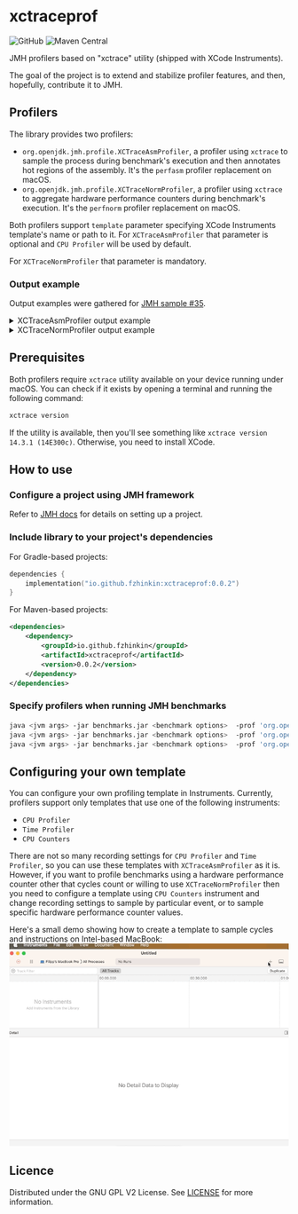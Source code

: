 # xctraceprof
![GitHub](https://img.shields.io/github/license/fzhinkin/xctraceprof)
![Maven Central](https://img.shields.io/maven-central/v/io.github.fzhinkin/xctraceprof)

JMH profilers based on "xctrace" utility (shipped with XCode Instruments).

The goal of the project is to extend and stabilize profiler features, and then, hopefully, contribute it to JMH.

## Profilers
The library provides two profilers:
- `org.openjdk.jmh.profile.XCTraceAsmProfiler`, a profiler using `xctrace` to sample the process
during benchmark's execution and then annotates hot regions of the assembly.
It's the `perfasm` profiler replacement on macOS.
- `org.openjdk.jmh.profile.XCTraceNormProfiler`, a profiler using `xctrace` to aggregate hardware
performance counters during benchmark's execution.
It's the `perfnorm` profiler replacement on macOS.

Both profilers support `template` parameter specifying XCode Instruments template's name or path to it.
For `XCTraceAsmProfiler` that parameter is optional and `CPU Profiler` will be used by default.

For `XCTraceNormProfiler` that parameter is mandatory.

### Output example
Output examples were gathered for [JMH sample #35](https://github.com/openjdk/jmh/blob/362d6579e007f0241f05c1305f0b269fcc2cc27a/jmh-samples/src/main/java/org/openjdk/jmh/samples/JMHSample_35_Profilers.java#L362).

<details>
<summary>XCTraceAsmProfiler output example</summary>

```text
Secondary result "org.openjdk.jmh.samples.JMHSample_35_Profilers.Atomic.test:asm":
PrintAssembly processed: 121645 total address lines.
Perf output processed (skipped 16,116 seconds):
 Column 1: sampled_pc (7683 events)

Hottest code regions (>10,00% "sampled_pc" events):
 Event counts are percents of total event count.

....[Hottest Region 1]..............................................................................
c2, level 4, org.openjdk.jmh.samples.jmh_generated.JMHSample_35_Profilers_Atomic_test_jmhTest::test_avgt_jmhStub, version 6, compile id 582 

                                                                       ; - org.openjdk.jmh.samples.jmh_generated.JMHSample_35_Profilers_Atomic_test_jmhTest::test_avgt_jmhStub@20 (line 236)
             0x000000011904a889:   movzbl 0x98(%r14),%r11d             ; implicit exception: dispatches to 0x000000011904a958
                                                                       ;*getfield isDone {reexecute=0 rethrow=0 return_oop=0}
                                                                       ; - org.openjdk.jmh.samples.jmh_generated.JMHSample_35_Profilers_Atomic_test_jmhTest::test_avgt_jmhStub@30 (line 238)
             0x000000011904a891:   test   %r11d,%r11d
             0x000000011904a894:   jne    0x000000011904a944           ;*ifeq {reexecute=0 rethrow=0 return_oop=0}
                                                                       ; - org.openjdk.jmh.samples.jmh_generated.JMHSample_35_Profilers_Atomic_test_jmhTest::test_avgt_jmhStub@33 (line 238)
             0x000000011904a89a:   mov    $0x1,%ebp
             0x000000011904a89f:   nop                                 ;*aload_1 {reexecute=0 rethrow=0 return_oop=0}
                                                                       ; - org.openjdk.jmh.samples.jmh_generated.JMHSample_35_Profilers_Atomic_test_jmhTest::test_avgt_jmhStub@36 (line 239)
   3,42%  ↗  0x000000011904a8a0:   mov    0xc(%r8),%r11d               ;*getfield n {reexecute=0 rethrow=0 return_oop=0}
          │                                                            ; - org.openjdk.jmh.samples.JMHSample_35_Profilers$Atomic::test@1 (line 342)
          │                                                            ; - org.openjdk.jmh.samples.jmh_generated.JMHSample_35_Profilers_Atomic_test_jmhTest::test_avgt_jmhStub@17 (line 236)
   0,04%  │  0x000000011904a8a4:   test   %r11d,%r11d
          │  0x000000011904a8a7:   je     0x000000011904a912
          │  0x000000011904a8ad:   mov    $0x1,%r10d
          │  0x000000011904a8b3:   lock xadd %r10,0x10(%r12,%r11,8)    ;*invokevirtual getAndAddLong {reexecute=0 rethrow=0 return_oop=0}
          │                                                            ; - java.util.concurrent.atomic.AtomicLong::incrementAndGet@8 (line 233)
          │                                                            ; - org.openjdk.jmh.samples.JMHSample_35_Profilers$Atomic::test@4 (line 342)
          │                                                            ; - org.openjdk.jmh.samples.jmh_generated.JMHSample_35_Profilers_Atomic_test_jmhTest::test_avgt_jmhStub@17 (line 236)
  90,47%  │  0x000000011904a8ba:   movzbl 0x98(%r14),%r11d             ;*getfield isDone {reexecute=0 rethrow=0 return_oop=0}
          │                                                            ; - org.openjdk.jmh.samples.jmh_generated.JMHSample_35_Profilers_Atomic_test_jmhTest::test_avgt_jmhStub@30 (line 238)
   0,16%  │  0x000000011904a8c2:   add    $0x1,%rbp                    ;*ladd {reexecute=0 rethrow=0 return_oop=0}
          │                                                            ; - org.openjdk.jmh.samples.jmh_generated.JMHSample_35_Profilers_Atomic_test_jmhTest::test_avgt_jmhStub@26 (line 237)
   3,50%  │  0x000000011904a8c6:   add    $0x1,%r10                    ;*getfield isDone {reexecute=0 rethrow=0 return_oop=0}
          │                                                            ; - org.openjdk.jmh.samples.jmh_generated.JMHSample_35_Profilers_Atomic_test_jmhTest::test_avgt_jmhStub@30 (line 238)
   0,03%  │  0x000000011904a8ca:   mov    0x350(%r15),%r10             ; ImmutableOopMap {r8=Oop rbx=Oop r13=Oop r14=Oop }
          │                                                            ;*ifeq {reexecute=1 rethrow=0 return_oop=0}
          │                                                            ; - (reexecute) org.openjdk.jmh.samples.jmh_generated.JMHSample_35_Profilers_Atomic_test_jmhTest::test_avgt_jmhStub@33 (line 238)
   0,01%  │  0x000000011904a8d1:   test   %eax,(%r10)                  ;   {poll}
   0,04%  │  0x000000011904a8d4:   test   %r11d,%r11d
          ╰  0x000000011904a8d7:   je     0x000000011904a8a0           ;*aload_1 {reexecute=0 rethrow=0 return_oop=0}
                                                                       ; - org.openjdk.jmh.samples.jmh_generated.JMHSample_35_Profilers_Atomic_test_jmhTest::test_avgt_jmhStub@36 (line 239)
             0x000000011904a8d9:   nopl   0x0(%rax)
             0x000000011904a8e0:   movabs $0x1092488f0,%r10
             0x000000011904a8ea:   call   *%r10                        ;*invokestatic nanoTime {reexecute=0 rethrow=0 return_oop=0}
                                                                       ; - org.openjdk.jmh.samples.jmh_generated.JMHSample_35_Profilers_Atomic_test_jmhTest::test_avgt_jmhStub@37 (line 239)
             0x000000011904a8ed:   mov    %rax,0x30(%rbx)              ;*putfield stopTime {reexecute=0 rethrow=0 return_oop=0}
                                                                       ; - org.openjdk.jmh.samples.jmh_generated.JMHSample_35_Profilers_Atomic_test_jmhTest::test_avgt_jmhStub@40 (line 239)
             0x000000011904a8f1:   mov    %r12,0x20(%rbx)              ;*putfield realTime {reexecute=0 rethrow=0 return_oop=0}
                                                                       ; - org.openjdk.jmh.samples.jmh_generated.JMHSample_35_Profilers_Atomic_test_jmhTest::test_avgt_jmhStub@46 (line 240)
....................................................................................................
  97,67%  <total for region 1>

....[Hottest Regions]...............................................................................
  97,67%               c2, level 4  org.openjdk.jmh.samples.jmh_generated.JMHSample_35_Profilers_Atomic_test_jmhTest::test_avgt_jmhStub, version 6, compile id 582 
   0,23%                      dyld  dyld3::MachOLoaded::findClosestSymbol(unsigned long long, char const**, unsigned long long*) const 
   0,05%    libsystem_kernel.dylib  __error 
   0,05%    libsystem_kernel.dylib  write 
   0,04%                            <unknown> 
   0,04%                            <unknown> 
   0,04%                            <unknown> 
   0,04%                            <unknown> 
   0,04%         libsystem_c.dylib  flockfile 
   0,04%   libsystem_pthread.dylib  _pthread_mutex_firstfit_unlock_slow 
   0,03%                            <unknown> 
   0,03%                            <unknown> 
   0,03%                            <unknown> 
   0,03%                            <unknown> 
   0,03%                            <unknown> 
   0,03%                            <unknown> 
   0,03%               interpreter  invokeinterface  185 invokeinterface  
   0,03%         libsystem_c.dylib  __vfprintf 
   0,03%         libsystem_c.dylib  __vfprintf 
   0,03%         libsystem_c.dylib  __sfvwrite 
   1,48%  <...other 107 warm regions...>
....................................................................................................
  99,99%  <totals>

....[Hottest Methods (after inlining)]..............................................................
  97,67%               c2, level 4  org.openjdk.jmh.samples.jmh_generated.JMHSample_35_Profilers_Atomic_test_jmhTest::test_avgt_jmhStub, version 6, compile id 582 
   1,20%                            <unknown> 
   0,23%                      dyld  dyld3::MachOLoaded::findClosestSymbol(unsigned long long, char const**, unsigned long long*) const 
   0,10%         libsystem_c.dylib  __vfprintf 
   0,05%    libsystem_kernel.dylib  __error 
   0,05%   libsystem_pthread.dylib  _pthread_mutex_firstfit_unlock_slow 
   0,05%    libsystem_kernel.dylib  write 
   0,04%         libsystem_c.dylib  flockfile 
   0,03%  libsystem_platform.dylib  _platform_strlen 
   0,03%               interpreter  return entry points  
   0,03%  libsystem_platform.dylib  _platform_strchr$VARIANT$Haswell 
   0,03%  libsystem_platform.dylib  _platform_memmove$VARIANT$Haswell 
   0,03%    libsystem_kernel.dylib  _kernelrpc_mach_port_deallocate_trap 
   0,03%         libsystem_c.dylib  __ultoa 
   0,03%               interpreter  invokeinterface  185 invokeinterface  
   0,03%    libsystem_kernel.dylib  mach_port_deallocate 
   0,03%         libsystem_c.dylib  __sfvwrite 
   0,01%   libsystem_pthread.dylib  pthread_mutex_unlock 
   0,01%         libsystem_c.dylib  DYLD-STUB$$__error 
   0,01%    libsystem_malloc.dylib  small_malloc_should_clear 
   0,31%  <...other 24 warm methods...>
....................................................................................................
  99,99%  <totals>

....[Distribution by Source]........................................................................
  97,67%               c2, level 4
   1,20%                          
   0,33%         libsystem_c.dylib
   0,23%                      dyld
   0,18%    libsystem_kernel.dylib
   0,14%               interpreter
   0,10%  libsystem_platform.dylib
   0,09%   libsystem_pthread.dylib
   0,03%    libsystem_malloc.dylib
   0,01%               c1, level 3
....................................................................................................
  99,99%  <totals>
```

</details>

<details>
<summary>XCTraceNormProfiler output example</summary>

```text
Benchmark                                                   Mode  Cnt    Score     Error                       Units
JMHSample_35_Profilers.Atomic.test                          avgt   15  148,414 ±  15,503                       ns/op
JMHSample_35_Profilers.Atomic.test:CORE_ACTIVE_CYCLE        avgt    3  357,637 ± 819,859                        #/op
JMHSample_35_Profilers.Atomic.test:CPI                      avgt    3   34,059 ±  78,102  CORE_ACTIVE_CYCLE/INST_ALL
JMHSample_35_Profilers.Atomic.test:INST_ALL                 avgt    3   10,505 ±   5,342                        #/op
JMHSample_35_Profilers.Atomic.test:IPC                      avgt    3    0,030 ±   0,067  INST_ALL/CORE_ACTIVE_CYCLE
JMHSample_35_Profilers.Atomic.test:L1D_CACHE_MISS_LD        avgt    3    0,617 ±   2,097                        #/op
JMHSample_35_Profilers.Atomic.test:MEM_LOAD_RETIRED.L1_HIT  avgt    3    3,631 ±   2,268                        #/op
```

</details>

## Prerequisites
Both profilers require `xctrace` utility available on your device running under macOS.
You can check if it exists by opening a terminal and running the following command:
```bash
xctrace version
```
If the utility is available, then you'll see something like `xctrace version 14.3.1 (14E300c)`. 
Otherwise, you need to install XCode.

## How to use

### Configure a project using JMH framework

Refer to [JMH docs](https://github.com/openjdk/jmh/blob/master/README.md) for details on setting up a project.

### Include library to your project's dependencies

For Gradle-based projects:
```kotlin
dependencies {
    implementation("io.github.fzhinkin:xctraceprof:0.0.2")
}
```

For Maven-based projects:

```xml
<dependencies>
    <dependency>
        <groupId>io.github.fzhinkin</groupId>
        <artifactId>xctraceprof</artifactId>
        <version>0.0.2</version>
    </dependency>
</dependencies>
```

###

### Specify profilers when running JMH benchmarks
```bash
java <jvm args> -jar benchmarks.jar <benchmark options>  -prof 'org.openjdk.jmh.profile.XCTraceAsmProfiler'
java <jvm args> -jar benchmarks.jar <benchmark options>  -prof 'org.openjdk.jmh.profile.XCTraceAsmProfiler:template=Time Profiler'
java <jvm args> -jar benchmarks.jar <benchmark options>  -prof 'org.openjdk.jmh.profile.XCTraceNormProfiler:template=YourTemplate'
```

## Configuring your own template
You can configure your own profiling template in Instruments.
Currently, profilers support only templates that use one of the following instruments:
- `CPU Profiler`
- `Time Profiler`
- `CPU Counters`

There are not so many recording settings for `CPU Profiler` and `Time Profiler`, so you can
use these templates with `XCTraceAsmProfiler` as it is. However, if you want to profile benchmarks
using a hardware performance counter other that cycles count or willing to use `XCTraceNormProfiler` then
you need to configure a template using `CPU Counters` instrument and change recording settings
to sample by particular event, or to sample specific hardware performance counter values. 

Here's a small demo showing how to create a template to sample cycles and instructions on Intel-based MacBook:
![Configure template](create-template.gif)

## Licence

Distributed under the GNU GPL V2 License. See [LICENSE](LICENSE) for more information.


